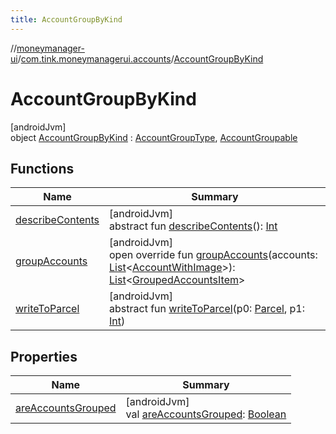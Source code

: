 ```yaml
---
title: AccountGroupByKind
---
```

//[moneymanager-ui](../../../index.html)/[com.tink.moneymanagerui.accounts](../index.html)/[AccountGroupByKind](index.html)



# AccountGroupByKind



[androidJvm]\
object [AccountGroupByKind](index.html) : [AccountGroupType](../-account-group-type/index.html), [AccountGroupable](../-account-groupable/index.html)



## Functions


| Name | Summary |
|---|---|
| [describeContents](../../com.tink.service.provider/-provider-filter/index.html#-1578325224%2FFunctions%2F1000845458) | [androidJvm]<br>abstract fun [describeContents](../../com.tink.service.provider/-provider-filter/index.html#-1578325224%2FFunctions%2F1000845458)(): [Int](https://kotlinlang.org/api/latest/jvm/stdlib/kotlin/-int/index.html) |
| [groupAccounts](group-accounts.html) | [androidJvm]<br>open override fun [groupAccounts](group-accounts.html)(accounts: [List](https://kotlinlang.org/api/latest/jvm/stdlib/kotlin.collections/-list/index.html)&lt;[AccountWithImage](../-account-with-image/index.html)&gt;): [List](https://kotlinlang.org/api/latest/jvm/stdlib/kotlin.collections/-list/index.html)&lt;[GroupedAccountsItem](../../com.tink.moneymanagerui.accounts.list/-grouped-accounts-item/index.html)&gt; |
| [writeToParcel](../../com.tink.service.provider/-provider-filter/index.html#-1754457655%2FFunctions%2F1000845458) | [androidJvm]<br>abstract fun [writeToParcel](../../com.tink.service.provider/-provider-filter/index.html#-1754457655%2FFunctions%2F1000845458)(p0: [Parcel](https://developer.android.com/reference/kotlin/android/os/Parcel.html), p1: [Int](https://kotlinlang.org/api/latest/jvm/stdlib/kotlin/-int/index.html)) |


## Properties


| Name | Summary |
|---|---|
| [areAccountsGrouped](../-account-group-type/are-accounts-grouped.html) | [androidJvm]<br>val [areAccountsGrouped](../-account-group-type/are-accounts-grouped.html): [Boolean](https://kotlinlang.org/api/latest/jvm/stdlib/kotlin/-boolean/index.html) |

